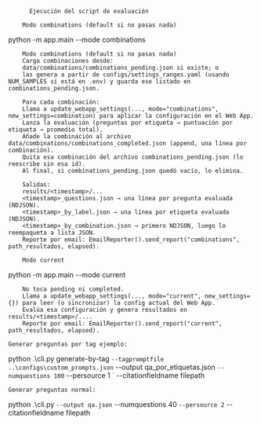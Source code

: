           Ejecución del script de evaluación 

        Modo combinations (default si no pasas nada)

python -m app.main --mode combinations


        Modo combinations (default si no pasas nada)
        Carga combinaciones desde:
        data/combinations/combinations_pending.json si existe; o
        las genera a partir de configs/settings_ranges.yaml (usando NUM_SAMPLES si está en .env) y guarda ese listado en combinations_pending.json.

        Para cada combinación:
        Llama a update_webapp_settings(..., mode="combinations", new_settings=combination) para aplicar la configuración en el Web App.
        Lanza la evaluación (preguntas por etiqueta → puntuación por etiqueta → promedio total).
        Añade la combinación al archivo data/combinations/combinations_completed.json (append, una línea por combinación).
        Quita esa combinación del archivo combinations_pending.json (lo reescribe sin esa id).
        Al final, si combinations_pending.json quedó vacío, lo elimina.

        Salidas:
        results/<timestamp>/...
        <timestamp>_questions.json → una línea por pregunta evaluada (NDJSON).
        <timestamp>_by_label.json → una línea por etiqueta evaluada (NDJSON).
        <timestamp>_by_combination.json → primero NDJSON, luego lo reempaqueta a lista JSON.
        Reporte por email: EmailReporter().send_report("combinations", path_resultados, elapsed).

        Modo current

python -m app.main --mode current

        No toca pending ni completed.
        Llama a update_webapp_settings(..., mode="current", new_settings={}) para leer (o sincronizar) la config actual del Web App.
        Evalúa esa configuración y genera resultados en results/<timestamp>/....
        Reporte por email: EmailReporter().send_report("current", path_resultados, elapsed).

    Generar preguntas por tag ejemplo:

python .\cli.py generate-by-tag `
--tagpromptfile ..\configs\custom_prompts.json `
--output qa_por_etiquetas.json `
--numquestions 100 `
--persource 1 `
--citationfieldname filepath

    Generar preguntas normal:

python .\cli.py `
--output qa.json `
--numquestions 40 `
--persource 2 `
--citationfieldname filepath
